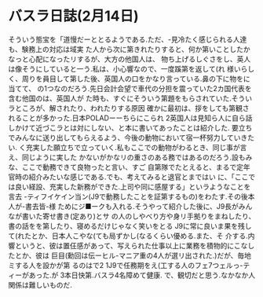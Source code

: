 # バスラ日誌(2月14日)

そういう態宝を「道慢だーととるようである.ただ、-見冷たく感じられる人達も、験務上の対応は域実
た人から次に第きれたりすると、何か第いことしたかなっと心配になったリするが、大方の他国人は、
物ち上げるしぐさをし、英人は像そうにしていると一う.私は、小心響なので、一度蹊第を返して(れ
様いらしく、周りを員目して第した後、英国人の口をかなり言っている.鼻の下に物をに当てて、
の1つなのだろう.先日会計会望で車代の分担を震っていた2カ国代表を含む他国のは、英国人が
た時も、すぐにそういう第題をもらされていた.そういラところが、解されたり、われたりする原因
確かに最初は、拶をしても第観されることが多かった.日本POLADーーちらにこられ
2英国人は見知ら人に自ら話しかけて近づこラとは対にしない、と本に書いてあったことは紹介した.
要立ちでみんなに送り出してもらえるよう、今後の動物において宿一杯努力していきたい.
く充実した願立ちで立っていく.私もここでの動物がわるとき、同じ事が言え、同じように実した
かないがかなリの重さのある務ではあるのだろう.設もみな、ここで動務できて良物ったと言い、すご
自第隊でたとえると、まるで定年官時の紹介みたいな感じである.でも、考えてみると退官とまではい
に、「ここでは良い経設、充実した新務ができた.上司や同に感屋する」といラようなことを言去
-ティフイケイン当ン(J9で動務したことを証第するもの)をわたす.その後本人が-書去皆-様
ためにジ■ークも入れる.そうやって紹介した後に、J9長がみんなが書いた寄せ書き(定あり)とサ
の人のしやべり方や身リ手拠りをまねしたり、書の話をを第したり、寝めるだけじゃなく笑いをとる
J9に常に良いま果を残して(れたとか、日本人こやな(ても局ずかし(なるくらい優める.また、そ
介する.内響というと、彼は置仼感があって、写えられた仕事以上に業務を積物的にこなしたとか、彼は
巨目(勳回は伝ーヒル-マニア重の4人が選リ出された.)だが、毎地ミする人を設かが第
るのはで2
1J9で任務期をえ(工する人のフェ7つェルっ-ティーがあった.が
3本日快第.バスラ4名障めて健康.
で、観切だと思う.なかなか人関係は難しいものだ.
